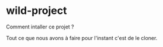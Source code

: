 # wild-project
Comment intaller ce projet ?

Tout ce que nous avons à faire pour l'instant c'est de le cloner.
